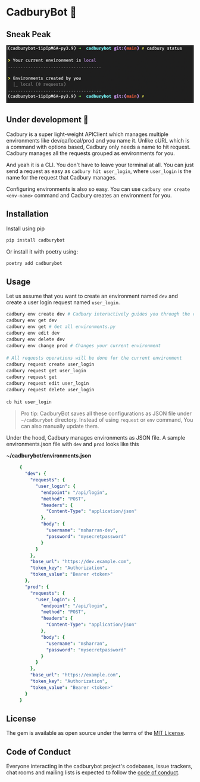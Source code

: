 # CadburyBot :rocket:

## Sneak Peak

![alt text](https://github.com/cadburybot/cadbury/blob/main/images/cadbury_status.png?raw=true)

## Under development 🚧

Cadbury is a super light-weight APIClient which manages multiple environments like dev/qa/local/prod and you name it.
Unlike cURL which is a command with options based, Cadbury only needs a name to hit request. Cadbury manages all the
requests grouped as environments for you.

And yeah it is a CLI. You don't have to leave your terminal at all. You can just send a request as easy
as `cadbury hit user_login`, where `user_login` is the name for the request that Cadbury manages.

Configuring environments is also so easy. You can use `cadbury env create <env-name>` command and Cadbury creates an
environment for you.

## Installation

Install using pip

```bash
pip install cadburybot
```

Or install it with poetry using:

```bash
poetry add cadburybot
```
    
## Usage
    
Let us assume that you want to create an environment named `dev` and create a user login request named `user_login`.
    

```bash
cadbury env create dev # Cadbury interactively guides you through the creation process. 
cadbury env get dev
cadbury env get # Get all environments.py
cadbury env edit dev
cadbury env delete dev
cadbury env change prod # Changes your current environment

# All requests operations will be done for the current environment
cadbury request create user_login 
cadbury request get user_login 
cadbury request get 
cadbury request edit user_login 
cadbury request delete user_login

cb hit user_login
```

> Pro tip: CadburyBot saves all these configurations as JSON file under `~/cadburybot` directory. Instead of using `request` or `env` command, You can also manually update them.
    
Under the hood, Cadbury manages environments as JSON file. A sample environments.json file with `dev` and `prod` looks like this
    
**~/cadburybot/environments.json**
    
   ```yaml
        {
          "dev": {
            "requests": {
              "user_login": {
                "endpoint": "/api/login",
                "method": "POST",
                "headers": {
                  "Content-Type": "application/json"
                },
                "body": {
                  "username": "msharran-dev",
                  "password": "mysecretpassword"
                }
              }
            },
            "base_url": "https://dev.example.com",
            "token_key": "Authorization",
            "token_value": "Bearer <token>"
          },
          "prod": {
            "requests": {
              "user_login": {
                "endpoint": "/api/login",
                "method": "POST",
                "headers": {
                  "Content-Type": "application/json"
                },
                "body": {
                  "username": "msharran",
                  "password": "mysecretpassword"
                }
              }
            },
            "base_url": "https://example.com",
            "token_key": "Authorization",
            "token_value": "Bearer <token>"
          }
        }
   ```

## License

The gem is available as open source under the terms of the [MIT License](https://opensource.org/licenses/MIT).

## Code of Conduct

Everyone interacting in the cadburybot project's codebases, issue trackers, chat rooms and mailing lists is expected to follow the [code of conduct](https://github.com/cadburybot/cadbury/blob/master/CODE_OF_CONDUCT.md).

